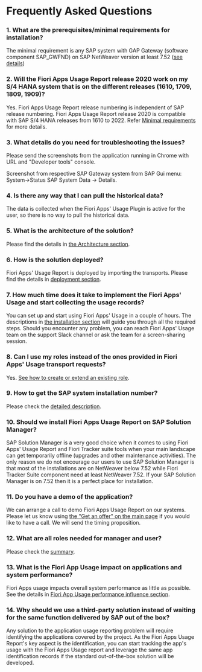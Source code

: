 # Frequently Asked Questions

### 1. What are the prerequisites/minimal requirements for installation?

The minimal requirement is any SAP system with GAP Gateway (software component SAP_GWFND) on SAP NetWeaver version at least 7.52 ([see details](inst/min.md))

### 2. Will the Fiori Apps Usage Report release 2020 work on my S/4 HANA system that is on the different releases (1610, 1709, 1809, 1909)?

Yes. Fiori Apps Usage Report release numbering is independent of SAP release numbering. Fiori Apps Usage Report release 2020 is compatible with SAP S/4 HANA releases from 1610 to 2022. Refer [Minimal requirements](inst/min.md) for more details.

### 3. What details do you need for troubleshooting the issues?

Please send the screenshots from the application running in Chrome with URL and "Developer tools" console.

Screenshot from respective SAP Gateway system from SAP Gui menu: System->Status SAP System Data -> Details.

### 4. Is there any way that I can pull the historical data?

The data is collected when the Fiori Apps' Usage Plugin is active for the user, so there is no way to pull the historical data. 

### 5. What is the architecture of the solution?

Please find the details in [the Architecture section](arch/architecture.md).

### 6. How is the solution deployed?

Fiori Apps' Usage Report is deployed by importing the transports. Please find the details in [deployment section](FPS01/deployment/deployment.md).

### 7. How much time does it take to implement the Fiori Apps' Usage and start collecting the usage records?

You can set up and start using Fiori Apps' Usage in a couple of hours. The descriptions in [the installation section](FPS01/inst.md) will guide you through all the required steps. Should you encounter any problem, you can reach Fiori Apps' Usage team on the support Slack channel or ask the team for a screen-sharing session.

### 8. Can I use my roles instead of the ones provided in Fiori Apps' Usage transport requests?

Yes. [See how to create or extend an existing role](FPS01/extend-existing-role.md).

### 9. How to get the SAP system installation number?

Please check the [detailed description](inst/installation-number.md).

### 10. Should we install Fiori Apps Usage Report on SAP Solution Manager?

SAP Solution Manager is a very good choice when it comes to using Fiori Apps' Usage Report and Fiori Tracker suite tools when your main landscape can get temporarily offline (upgrades and other maintenance activities). The only reason we do not encourage our users to use SAP Solution Manager is that most of the installations are on NetWeaver below 7.52 while Fiori Tracker Suite component need at least NetWeaver 7.52. If your SAP Solution Manager is on 7.52 then it is a perfect place for installation.

### 11. Do you have a demo of the application? 

We can arrange a call to demo Fiori Apps Usage Report on our systems. Please let us know using [the "Get an offer" on the main page](https://help.fioriappsusage.org/) if you would like to have a call. We will send the timing proposition.

### 12. What are all roles needed for manager and user?

Please check the [summary](inst/roles.md).

### 13. What is the Fiori App Usage impact on applications and system performance?

Fiori Apps usage impacts overall system performance as little as possible. See the details in [Fiori App Usage performance influence section](FPS01/performance.md).


### 14. Why should we use a third-party solution instead of waiting for the same function delivered by SAP out of the box?

Any solution to the application usage reporting problem will require identifying the applications covered by the project. As the Fiori Apps Usage Report's key aspect is the identification, you can start tracking the app's usage with the Fiori Apps Usage report and leverage the same app identification records if the standard out-of-the-box solution will be developed.

